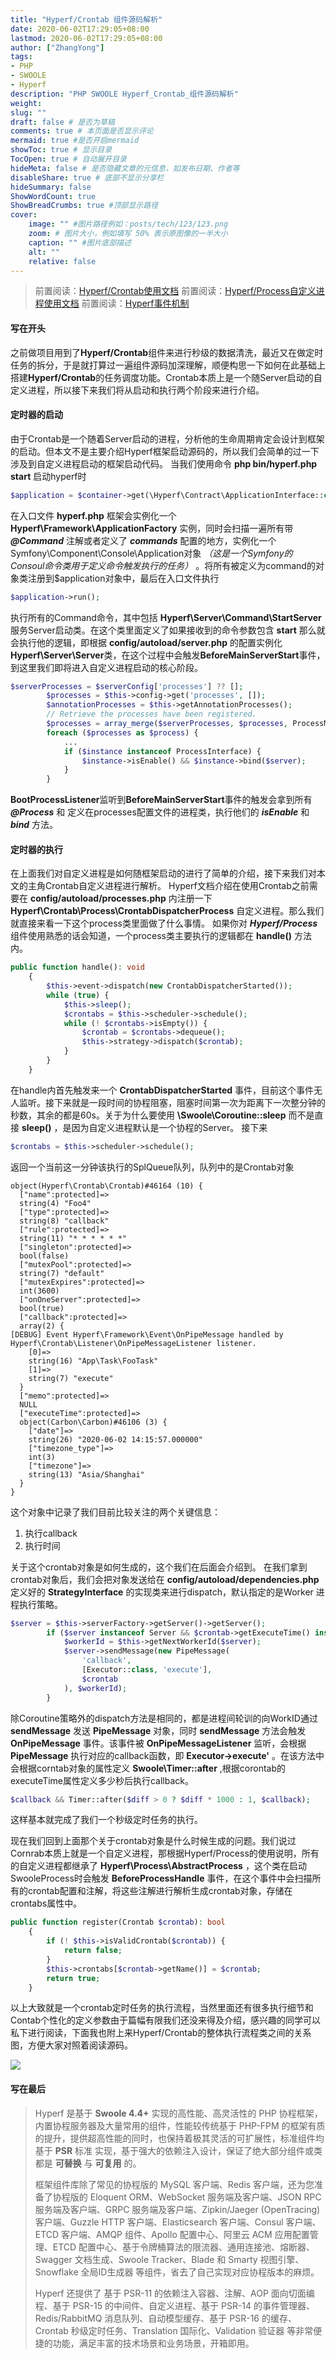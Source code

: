 ```yaml
---
title: "Hyperf/Crontab 组件源码解析"
date: 2020-06-02T17:29:05+08:00
lastmod: 2020-06-02T17:29:05+08:00
author: ["ZhangYong"]
tags:
- PHP
- SWOOLE
- Hyperf
description: "PHP SWOOLE Hyperf_Crontab_组件源码解析"
weight:
slug: ""
draft: false # 是否为草稿
comments: true # 本页面是否显示评论
mermaid: true #是否开启mermaid
showToc: true # 显示目录
TocOpen: true # 自动展开目录
hideMeta: false # 是否隐藏文章的元信息，如发布日期、作者等
disableShare: true # 底部不显示分享栏
hideSummary: false
ShowWordCount: true
ShowBreadCrumbs: true #顶部显示路径
cover:
    image: "" #图片路径例如：posts/tech/123/123.png
    zoom: # 图片大小，例如填写 50% 表示原图像的一半大小
    caption: "" #图片底部描述
    alt: ""
    relative: false
---
```


>前置阅读：[Hyperf/Crontab使用文档](https://hyperf.wiki/#/zh-cn/crontab)
>前置阅读：[Hyperf/Process自定义进程使用文档](https://hyperf.wiki/#/zh-cn/process)
>前置阅读：[Hyperf事件机制](https://hyperf.wiki/#/zh-cn/event)

#### 写在开头
之前做项目用到了**Hyperf/Crontab**组件来进行秒级的数据清洗，最近又在做定时任务的拆分，于是就打算过一遍组件源码加深理解，顺便构思一下如何在此基础上搭建**Hyperf/Crontab**的任务调度功能。Crontab本质上是一个随Server启动的自定义进程，所以接下来我们将从启动和执行两个阶段来进行介绍。

#### 定时器的启动
由于Crontab是一个随着Server启动的进程，分析他的生命周期肯定会设计到框架的启动。但本文不是主要介绍Hyperf框架启动源码的，所以我们会简单的过一下涉及到自定义进程启动的框架启动代码。
当我们使用命令 **php bin/hyperf.php start** 启动hyperf时
```php
$application = $container->get(\Hyperf\Contract\ApplicationInterface::class);
```
在入口文件 **hyperf.php** 框架会实例化一个 **Hyperf\Framework\ApplicationFactory** 实例，同时会扫描一遍所有带 ***@Command*** 注解或者定义了 ***commands*** 配置的地方，实例化一个Symfony\Component\Console\Application对象 *（这是一个Symfony的Consoul命令类用于定义命令触发执行的任务）* 。将所有被定义为command的对象类注册到$application对象中，最后在入口文件执行
```php
$application->run();
```
执行所有的Command命令，其中包括 **Hyperf\Server\Command\StartServer** 服务Server启动类。在这个类里面定义了如果接收到的命令参数包含 **start** 那么就会执行他的逻辑，即根据 **config/autoload/server.php** 的配置实例化**Hyperf\Server\Server**类，在这个过程中会触发**BeforeMainServerStart**事件，到这里我们即将进入自定义进程启动的核心阶段。
```php
$serverProcesses = $serverConfig['processes'] ?? [];
        $processes = $this->config->get('processes', []);
        $annotationProcesses = $this->getAnnotationProcesses();
        // Retrieve the processes have been registered.
        $processes = array_merge($serverProcesses, $processes, ProcessManager::all(), array_keys($annotationProcesses));
        foreach ($processes as $process) {
            ...
            if ($instance instanceof ProcessInterface) {
                $instance->isEnable() && $instance->bind($server);
            }
        }
```
**BootProcessListener**监听到**BeforeMainServerStart**事件的触发会拿到所有 ***@Process*** 和 定义在processes配置文件的进程类，执行他们的 ***isEnable*** 和 ***bind*** 方法。

#### 定时器的执行

在上面我们对自定义进程是如何随框架启动的进行了简单的介绍，接下来我们对本文的主角Crontab自定义进程进行解析。
Hyperf文档介绍在使用Crontab之前需要在 **config/autoload/processes.php** 内注册一下  **Hyperf\Crontab\Process\CrontabDispatcherProcess** 自定义进程。那么我们就直接来看一下这个process类里面做了什么事情。
如果你对 ***Hyperf/Process*** 组件使用熟悉的话会知道，一个process类主要执行的逻辑都在 **handle()** 方法
内。
```php
public function handle(): void
    {
        $this->event->dispatch(new CrontabDispatcherStarted());
        while (true) {
            $this->sleep();
            $crontabs = $this->scheduler->schedule();
            while (! $crontabs->isEmpty()) {
                $crontab = $crontabs->dequeue();
                $this->strategy->dispatch($crontab);
            }
        }
    }
```
在handle内首先触发来一个 **CrontabDispatcherStarted** 事件，目前这个事件无人监听。接下来就是一段时间的协程阻塞，阻塞时间第一次为距离下一次整分钟的秒数，其余的都是60s。关于为什么要使用 **\Swoole\Coroutine::sleep** 而不是直接 **sleep()** ，是因为自定义进程默认是一个协程的Server。
接下来
```php
$crontabs = $this->scheduler->schedule();
```
返回一个当前这一分钟该执行的SplQueue队列，队列中的是Crontab对象
```
object(Hyperf\Crontab\Crontab)#46164 (10) {
  ["name":protected]=>
  string(4) "Foo4"
  ["type":protected]=>
  string(8) "callback"
  ["rule":protected]=>
  string(11) "* * * * * *"
  ["singleton":protected]=>
  bool(false)
  ["mutexPool":protected]=>
  string(7) "default"
  ["mutexExpires":protected]=>
  int(3600)
  ["onOneServer":protected]=>
  bool(true)
  ["callback":protected]=>
  array(2) {
[DEBUG] Event Hyperf\Framework\Event\OnPipeMessage handled by Hyperf\Crontab\Listener\OnPipeMessageListener listener.
    [0]=>
    string(16) "App\Task\FooTask"
    [1]=>
    string(7) "execute"
  }
  ["memo":protected]=>
  NULL
  ["executeTime":protected]=>
  object(Carbon\Carbon)#46106 (3) {
    ["date"]=>
    string(26) "2020-06-02 14:15:57.000000"
    ["timezone_type"]=>
    int(3)
    ["timezone"]=>
    string(13) "Asia/Shanghai"
  }
}
```
这个对象中记录了我们目前比较关注的两个关键信息：

1. 执行callback
2. 执行时间

关于这个crontab对象是如何生成的，这个我们在后面会介绍到。
在我们拿到crontab对象后，我们会把对象发送给在 **config/autoload/dependencies.php** 定义好的 **StrategyInterface** 的实现类来进行dispatch，默认指定的是Worker 进程执行策略。
```php
$server = $this->serverFactory->getServer()->getServer();
        if ($server instanceof Server && $crontab->getExecuteTime() instanceof Carbon) {
            $workerId = $this->getNextWorkerId($server);
            $server->sendMessage(new PipeMessage(
                'callback',
                [Executor::class, 'execute'],
                $crontab
            ), $workerId);
        }
```
除Coroutine策略外的dispatch方法是相同的，都是进程间轮训的向WorkID通过 **sendMessage** 发送 **PipeMessage** 对象，同时 **sendMessage** 方法会触发 **OnPipeMessage** 事件。该事件被 **OnPipeMessageListener** 监听，会根据  **PipeMessage** 执行对应的callback函数，即 **Executor->execute'** 。在该方法中会根据corntab对象的属性定义 **Swoole\Timer::after** ,根据corontab的executeTime属性定义多少秒后执行callback。
```php
$callback && Timer::after($diff > 0 ? $diff * 1000 : 1, $callback);
```
这样基本就完成了我们一个秒级定时任务的执行。

现在我们回到上面那个关于crontab对象是什么时候生成的问题。我们说过Cornrab本质上就是一个自定义进程，那根据Hyperf/Process的使用说明，所有的自定义进程都继承了 **Hyperf\Process\AbstractProcess** ，这个类在启动SwooleProcess时会触发 **BeforeProcessHandle** 事件，在这个事件中会扫描所有的crontab配置和注解，将这些注解进行解析生成crontab对象，存储在crontabs属性中。
```php
public function register(Crontab $crontab): bool
    {
        if (! $this->isValidCrontab($crontab)) {
            return false;
        }
        $this->crontabs[$crontab->getName()] = $crontab;
        return true;
    }
```


以上大致就是一个crontab定时任务的执行流程，当然里面还有很多执行细节和Contab个性化的定义参数由于篇幅有限我们还没来得及介绍，感兴趣的同学可以私下进行阅读，下面我也附上来Hyperf/Crontab的整体执行流程类之间的关系图，方便大家对照着阅读源码。

![](/images/hyperf_crontab.png)

#### 写在最后

>Hyperf 是基于 **Swoole 4.4+** 实现的高性能、高灵活性的 PHP 协程框架，内置协程服务器及大量常用的组件，性能较传统基于 PHP-FPM 的框架有质的提升，提供超高性能的同时，也保持着极其灵活的可扩展性，标准组件均基于 **PSR** 标准 实现，基于强大的依赖注入设计，保证了绝大部分组件或类都是 **可替换** 与 **可复用** 的。
>
>框架组件库除了常见的协程版的 MySQL 客户端、Redis 客户端，还为您准备了协程版的 Eloquent ORM、WebSocket 服务端及客户端、JSON RPC 服务端及客户端、GRPC 服务端及客户端、Zipkin/Jaeger (OpenTracing) 客户端、Guzzle HTTP 客户端、Elasticsearch 客户端、Consul 客户端、ETCD 客户端、AMQP 组件、Apollo 配置中心、阿里云 ACM 应用配置管理、ETCD 配置中心、基于令牌桶算法的限流器、通用连接池、熔断器、Swagger 文档生成、Swoole Tracker、Blade 和 Smarty 视图引擎、Snowflake 全局ID生成器 等组件，省去了自己实现对应协程版本的麻烦。
>
>Hyperf 还提供了 基于 PSR-11 的依赖注入容器、注解、AOP 面向切面编程、基于 PSR-15 的中间件、自定义进程、基于 PSR-14 的事件管理器、Redis/RabbitMQ 消息队列、自动模型缓存、基于 PSR-16 的缓存、Crontab 秒级定时任务、Translation 国际化、Validation 验证器 等非常便捷的功能，满足丰富的技术场景和业务场景，开箱即用。